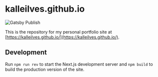 # kalleilves.github.io

![Gatsby Publish](https://github.com/kalleilves/kalleilves.github.io/workflows/Gatsby%20Publish/badge.svg)

This is the repository for my personal portfolio site at [https://kalleilves.github.io/](https://kalleilves.github.io/).

## Development

Run `npm run rev` to start the Next.js development server and `npm build` to build the production version of the site.

